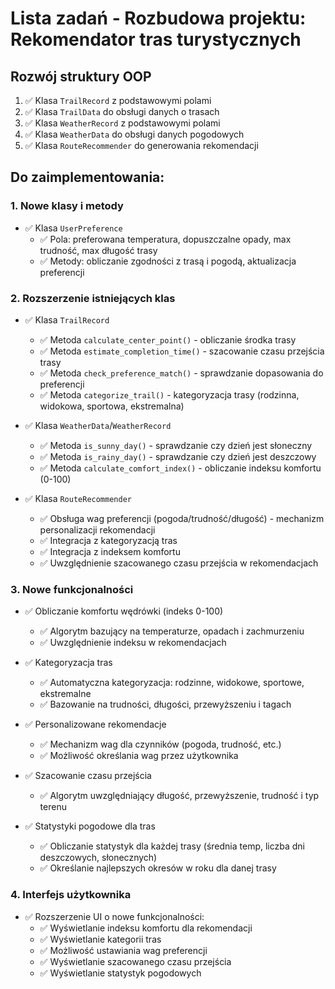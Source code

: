 # Lista zadań - Rozbudowa projektu: Rekomendator tras turystycznych

## Rozwój struktury OOP
1. ✅ Klasa `TrailRecord` z podstawowymi polami
2. ✅ Klasa `TrailData` do obsługi danych o trasach
3. ✅ Klasa `WeatherRecord` z podstawowymi polami
4. ✅ Klasa `WeatherData` do obsługi danych pogodowych
5. ✅ Klasa `RouteRecommender` do generowania rekomendacji

## Do zaimplementowania:

### 1. Nowe klasy i metody
- ✅ Klasa `UserPreference` 
  - ✅ Pola: preferowana temperatura, dopuszczalne opady, max trudność, max długość trasy
  - ✅ Metody: obliczanie zgodności z trasą i pogodą, aktualizacja preferencji

### 2. Rozszerzenie istniejących klas
- ✅ Klasa `TrailRecord`
  - ✅ Metoda `calculate_center_point()` - obliczanie środka trasy
  - ✅ Metoda `estimate_completion_time()` - szacowanie czasu przejścia trasy
  - ✅ Metoda `check_preference_match()` - sprawdzanie dopasowania do preferencji
  - ✅ Metoda `categorize_trail()` - kategoryzacja trasy (rodzinna, widokowa, sportowa, ekstremalna)

- ✅ Klasa `WeatherData`/`WeatherRecord`
  - ✅ Metoda `is_sunny_day()` - sprawdzanie czy dzień jest słoneczny
  - ✅ Metoda `is_rainy_day()` - sprawdzanie czy dzień jest deszczowy
  - ✅ Metoda `calculate_comfort_index()` - obliczanie indeksu komfortu (0-100)

- ✅ Klasa `RouteRecommender`
  - ✅ Obsługa wag preferencji (pogoda/trudność/długość) - mechanizm personalizacji rekomendacji
  - ✅ Integracja z kategoryzacją tras
  - ✅ Integracja z indeksem komfortu
  - ✅ Uwzględnienie szacowanego czasu przejścia w rekomendacjach

### 3. Nowe funkcjonalności
- ✅ Obliczanie komfortu wędrówki (indeks 0-100)
  - ✅ Algorytm bazujący na temperaturze, opadach i zachmurzeniu
  - ✅ Uwzględnienie indeksu w rekomendacjach

- ✅ Kategoryzacja tras
  - ✅ Automatyczna kategoryzacja: rodzinne, widokowe, sportowe, ekstremalne
  - ✅ Bazowanie na trudności, długości, przewyższeniu i tagach

- ✅ Personalizowane rekomendacje
  - ✅ Mechanizm wag dla czynników (pogoda, trudność, etc.)
  - ✅ Możliwość określania wag przez użytkownika

- ✅ Szacowanie czasu przejścia
  - ✅ Algorytm uwzględniający długość, przewyższenie, trudność i typ terenu

- ✅ Statystyki pogodowe dla tras
  - ✅ Obliczanie statystyk dla każdej trasy (średnia temp, liczba dni deszczowych, słonecznych)
  - ✅ Określanie najlepszych okresów w roku dla danej trasy

### 4. Interfejs użytkownika
- ✅ Rozszerzenie UI o nowe funkcjonalności:
  - ✅ Wyświetlanie indeksu komfortu dla rekomendacji
  - ✅ Wyświetlanie kategorii tras
  - ✅ Możliwość ustawiania wag preferencji
  - ✅ Wyświetlanie szacowanego czasu przejścia
  - ✅ Wyświetlanie statystyk pogodowych